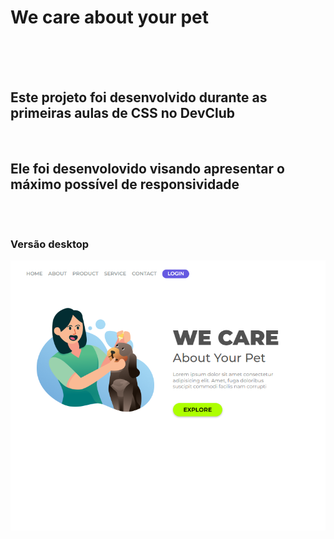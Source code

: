 <h1>We care about your pet</h1>
  <br>
  <br>
  <br>
  
  <h2> Este projeto foi desenvolvido durante as primeiras aulas de CSS no <a href:"https://plataforma.devclub.com.br/area/vitrine">DevClub</a> </h2>
  <br>
  
  <h2>Ele foi desenvolovido visando apresentar o máximo possível de <strong>responsividade</strong>
  <br>
  <br>
  <br>
  <h3>Versão desktop</h3>
  <img src="https://github.com/sherman-wsp/we-care-project/blob/master/img/we%20care%202.png?raw=true">
  
